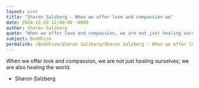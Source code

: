 ```yaml
---
layout: post
title: "Sharon Salzberg - When we offer love and compassion we"
date: 2024-12-28 12:00:00 -0000
author: Sharon Salzberg
quote: "When we offer love and compassion, we are not just healing ourselves; we are also healing the world."
subject: Buddhism
permalink: /Buddhism/Sharon Salzberg/Sharon Salzberg - When we offer love and compassion we
---
```


When we offer love and compassion, we are not just healing ourselves; we are also healing the world.

- Sharon Salzberg
